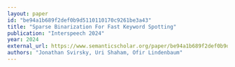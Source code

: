 ```yaml
---
layout: paper
id: "be94a1b689f2def0b9d5110110170c9261be3a43"
title: "Sparse Binarization For Fast Keyword Spotting"
publication: "Interspeech 2024"
year: 2024
external_url: https://www.semanticscholar.org/paper/be94a1b689f2def0b9d5110110170c9261be3a43
authors: "Jonathan Svirsky, Uri Shaham, Ofir Lindenbaum"
---
```

